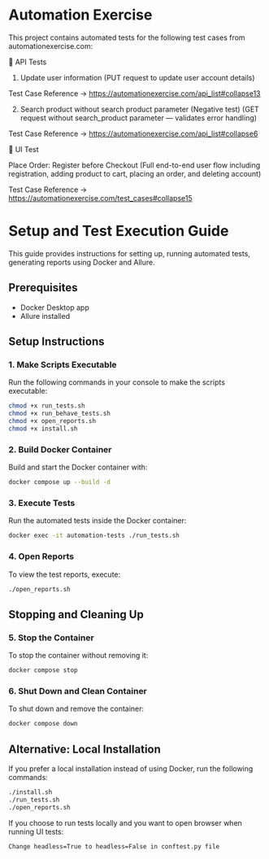 # Automation Exercise

This project contains automated tests for the following test cases from automationexercise.com:

🔹 API Tests 

1. Update user information
(PUT request to update user account details)

Test Case Reference → https://automationexercise.com/api_list#collapse13

2. Search product without search product parameter (Negative test)
(GET request without search_product parameter — validates error handling)

Test Case Reference → https://automationexercise.com/api_list#collapse6

🔹 UI Test

Place Order: Register before Checkout
(Full end-to-end user flow including registration, adding product to cart, placing an order, and deleting account)

Test Case Reference → https://automationexercise.com/test_cases#collapse15

# Setup and Test Execution Guide

This guide provides instructions for setting up, running automated tests, generating reports using Docker and Allure.

## Prerequisites

- Docker Desktop app
- Allure installed

## Setup Instructions

### 1. Make Scripts Executable

Run the following commands in your console to make the scripts executable:

```bash
chmod +x run_tests.sh
chmod +x run_behave_tests.sh
chmod +x open_reports.sh
chmod +x install.sh
```

### 2. Build Docker Container

Build and start the Docker container with:

```bash
docker compose up --build -d
```

### 3. Execute Tests

Run the automated tests inside the Docker container:

```bash
docker exec -it automation-tests ./run_tests.sh
```

### 4. Open Reports

To view the test reports, execute:

```bash
./open_reports.sh
```

## Stopping and Cleaning Up

### 5. Stop the Container

To stop the container without removing it:

```bash
docker compose stop
```

### 6. Shut Down and Clean Container

To shut down and remove the container:

```bash
docker compose down
```

## Alternative: Local Installation

If you prefer a local installation instead of using Docker, run the following commands:

```bash
./install.sh
./run_tests.sh
./open_reports.sh
```
If you choose to run tests locally and you want to open browser when running UI tests:

```
Change headless=True to headless=False in conftest.py file
```
